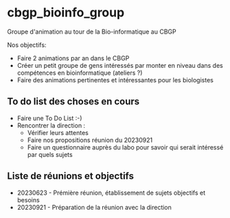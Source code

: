 # cbgp_bioinfo_group
Groupe d'animation au tour de la Bio-informatique au CBGP

Nos objectifs:

* Faire 2 animations par an dans le CBGP
* Créer un petit groupe de gens intéressés par monter en niveau dans des compétences en bioinformatique (ateliers ?)
* Faire des animations pertinentes et intéressantes pour les biologistes


## To do list des choses en cours

* Faire une To Do List :-)
* Rencontrer la direction :
  * Vérifier leurs attentes
  * Faire nos propositions réunion du 20230921
  * Faire un questionnaire auprès du labo pour savoir qui serait intéressé par quels sujets


## Liste de réunions et objectifs

* 20230623 - Prémière réunion, établissement de sujets objectifs et besoins
* 20230921 - Préparation de la réunion avec la direction
  
